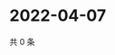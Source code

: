 # 2022-04-07

共 0 条

<!-- BEGIN WEIBO -->
<!-- 最后更新时间 Thu Apr 07 2022 04:16:02 GMT+0800 (China Standard Time) -->

<!-- END WEIBO -->
